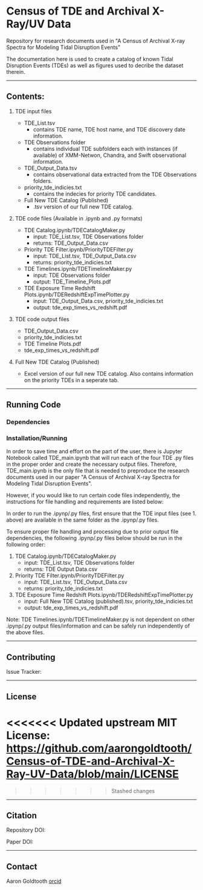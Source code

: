 # Census of TDE and Archival X-Ray/UV Data
Repository for research documents used in "A Census of Archival X-ray Spectra for Modeling Tidal Disruption Events"

The documentation here is used to create a catalog of known Tidal Disruption Events (TDEs) as well as figures used to decribe the dataset therein.

---
## Contents:

1. TDE input files
   - TDE_List.tsv
      - contains TDE name, TDE host name, and TDE discovery date information.
   - TDE Observations folder
      - contains individual TDE subfolders each with instances (if available) of XMM-Netwon, Chandra, and Swift observational information.
   - TDE_Output_Data.tsv
      - contains observational data extracted from the TDE Observations folders.
   - priority_tde_indicies.txt
      - contains the indecies for priority TDE candidates.
   - Full New TDE Catalog (Published)
      - .tsv version of our full new TDE catalog.
   
  
3. TDE code files (Available in .ipynb and .py formats)
   - TDE Catalog.ipynb/TDECatalogMaker.py
      - input: TDE_List.tsv, TDE Observations folder
      - returns: TDE_Output_Data.csv
   - Priority TDE Filter.ipynb/PriorityTDEFilter.py
      - input: TDE_List.tsv, TDE_Output_Data.csv
      - returns: priority_tde_indicies.txt
   - TDE Timelines.ipynb/TDETimelineMaker.py
      - input: TDE Observations folder
      - output: TDE_Timeline_Plots.pdf
   - TDE Exposure Time Redshift Plots.ipynb/TDERedshiftExpTimePlotter.py
      - input: TDE_Output_Data.csv, priority_tde_indicies.txt
      - output: tde_exp_times_vs_redshift.pdf
  
3. TDE code output files
   - TDE_Output_Data.csv
   - priority_tde_indicies.txt
   - TDE Timeline Plots.pdf
   - tde_exp_times_vs_redshift.pdf
   
4. Full New TDE Catalog (Published)
    -  Excel version of our full new TDE catalog. Also contains information on the priority TDEs in a seperate tab.

---
## Running Code

### Dependencies


### Installation/Running

In order to save time and effort on the part of the user, there is Jupyter Notebook called TDE_main.ipynb that will run each of the four TDE .py files in the proper order and create the necessary output files. Therefore, TDE_main.ipynb is the only file that is needed to preproduce the research documents used in our paper "A Census of Archival X-ray Spectra for Modeling Tidal Disruption Events".

However, if you would like to run certain code files independently, the instructions for file handling and requirements are listed below:

In order to run the .ipynp/.py files, first ensure that the TDE input files (see 1. above) are available in the same folder as the .ipynp/.py files.

To ensure proper file handling and processing due to prior output file dependencies, the following .ipynp/.py files below should be run in the following order:

1. TDE Catalog.ipynb/TDECatalogMaker.py
   - input: TDE_List.tsv, TDE Observations folder
   - returns: TDE Output Data.csv
2. Priority TDE Filter.ipynb/PriorityTDEFilter.py
   - input: TDE_List.tsv, TDE_Output_Data.csv
   - returns: priority_tde_indicies.txt
3. TDE Exposure Time Redshift Plots.ipynb/TDERedshiftExpTimePlotter.py
   - input: Full New TDE Catalog (published).tsv, priority_tde_indicies.txt
   - output: tde_exp_times_vs_redshift.pdf

Note: TDE Timelines.ipynb/TDETimelineMaker.py is not dependent on other .ipynp/.py output files/information and can be safely run independently of the above files.

---
## Contributing

Issue Tracker: 

---
## License
<<<<<<< Updated upstream
MIT License: https://github.com/aarongoldtooth/Census-of-TDE-and-Archival-X-Ray-UV-Data/blob/main/LICENSE
=======

>>>>>>> Stashed changes

---
## Citation
Repository DOI:

Paper DOI:

---
## Contact
Aaron Goldtooth [orcid](https://orcid.org/0000-0001-9695-4121)
